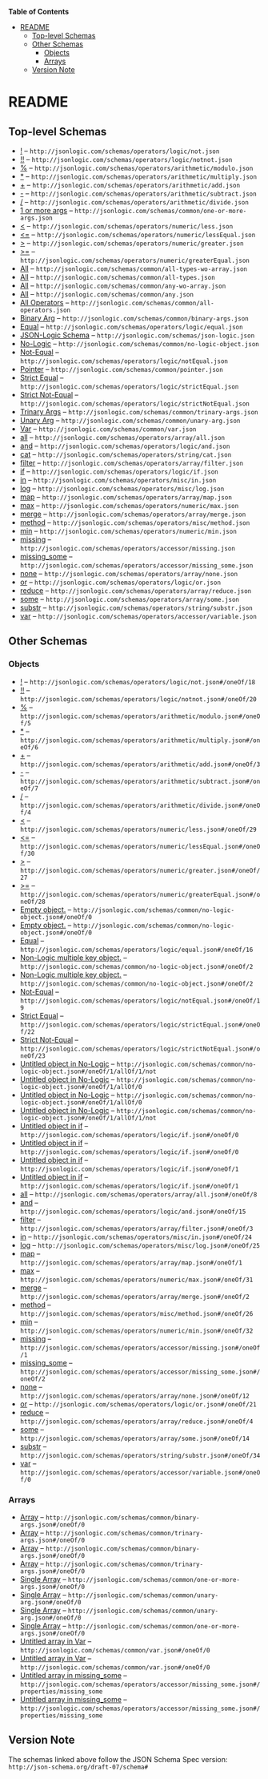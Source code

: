 <!-- START doctoc generated TOC please keep comment here to allow auto update -->
<!-- DON'T EDIT THIS SECTION, INSTEAD RE-RUN doctoc TO UPDATE -->
**Table of Contents**

- [README](#readme)
  - [Top-level Schemas](#top-level-schemas)
  - [Other Schemas](#other-schemas)
    - [Objects](#objects)
    - [Arrays](#arrays)
  - [Version Note](#version-note)

<!-- END doctoc generated TOC please keep comment here to allow auto update -->

# README

## Top-level Schemas

-   [!](./not.md "Logical negation (“not”)") – `http://jsonlogic.com/schemas/operators/logic/not.json`
-   [!!](./notnot.md "Double negation, or “cast to a boolean") – `http://jsonlogic.com/schemas/operators/logic/notnot.json`
-   [%](./modulo.md "Module") – `http://jsonlogic.com/schemas/operators/arithmetic/modulo.json`
-   [\*](./multiply.md "Multiplication") – `http://jsonlogic.com/schemas/operators/arithmetic/multiply.json`
-   [+](./add.md "Addition") – `http://jsonlogic.com/schemas/operators/arithmetic/add.json`
-   [-](./subtract.md "Subtraction") – `http://jsonlogic.com/schemas/operators/arithmetic/subtract.json`
-   [/](./divide.md "Division") – `http://jsonlogic.com/schemas/operators/arithmetic/divide.json`
-   [1 or more args](./one-or-more-args.md "With 1 or more arguments") – `http://jsonlogic.com/schemas/common/one-or-more-args.json`
-   [&lt;](./less.md "Less than") – `http://jsonlogic.com/schemas/operators/numeric/less.json`
-   [&lt;=](./lessequal.md "Less than or equal to") – `http://jsonlogic.com/schemas/operators/numeric/lessEqual.json`
-   [>](./greater.md "Greater than") – `http://jsonlogic.com/schemas/operators/numeric/greater.json`
-   [>=](./greaterequal.md "Greater than or equal to") – `http://jsonlogic.com/schemas/operators/numeric/greaterEqual.json`
-   [All](./all-types-wo-array.md "Any valid JSON data type, except array primitive") – `http://jsonlogic.com/schemas/common/all-types-wo-array.json`
-   [All](./all-types.md "Any valid JSON data type") – `http://jsonlogic.com/schemas/common/all-types.json`
-   [All](./any-wo-array.md "Any valid JSON Logic data source, except array primitive") – `http://jsonlogic.com/schemas/common/any-wo-array.json`
-   [All](./any.md "Any valid JSON Logic data source") – `http://jsonlogic.com/schemas/common/any.json`
-   [All Operators](./all-operators.md "Any valid JSON Logic data source, expect primitive types") – `http://jsonlogic.com/schemas/common/all-operators.json`
-   [Binary Arg](./binary-args.md "Up to two args of valid JSON Logic data source") – `http://jsonlogic.com/schemas/common/binary-args.json`
-   [Equal](./equal.md "Tests equality, with type coercion") – `http://jsonlogic.com/schemas/operators/logic/equal.json`
-   [JSON-Logic Schema](./json-logic.md "Build complex rules, serialize them as JSON, share them between front-end and back-end") – `http://jsonlogic.com/schemas/json-logic.json`
-   [No-Logic](./no-logic-object.md "Any valid JSON object which is not a logic rule") – `http://jsonlogic.com/schemas/common/no-logic-object.json`
-   [Not-Equal](./notequal.md "Tests not-equal, with type coercion") – `http://jsonlogic.com/schemas/operators/logic/notEqual.json`
-   [Pointer](./pointer.md "Schema to access properties of an object or items of an array by index") – `http://jsonlogic.com/schemas/common/pointer.json`
-   [Strict Equal](./strictequal.md "Tests strict equality") – `http://jsonlogic.com/schemas/operators/logic/strictEqual.json`
-   [Strict Not-Equal](./strictnotequal.md "Tests strict not-equal") – `http://jsonlogic.com/schemas/operators/logic/strictNotEqual.json`
-   [Trinary Args](./trinary-args.md "Up to three args of valid JSON Logic data source") – `http://jsonlogic.com/schemas/common/trinary-args.json`
-   [Unary Arg](./unary-arg.md "Only one valid JSON Logic data source") – `http://jsonlogic.com/schemas/common/unary-arg.json`
-   [Var](./var.md "Retrieve data from the provided data object") – `http://jsonlogic.com/schemas/common/var.json`
-   [all](./all.md "These operations take an array, and perform a test on each member of that array") – `http://jsonlogic.com/schemas/operators/array/all.json`
-   [and](./and.md "and can be used for simple boolean tests, with 1 or more arguments") – `http://jsonlogic.com/schemas/operators/logic/and.json`
-   [cat](./cat.md "Concatenate all the supplied arguments") – `http://jsonlogic.com/schemas/operators/string/cat.json`
-   [filter](./filter.md "You can use filter to keep only elements of the array that pass a test") – `http://jsonlogic.com/schemas/operators/array/filter.json`
-   [if](./if.md 'The if statement typically takes 3 arguments: a condition (if), what to do if it’s true (then), and what to do if it’s false (else), like: {"if" :  true, "yes", "no" }') – `http://jsonlogic.com/schemas/operators/logic/if.json`
-   [in](./in.md 'If the second argument is an array, tests that the first argument is a member of the array: {"in":\[ "Ringo", "John", "Paul", "George", "Ringo" ]}') – `http://jsonlogic.com/schemas/operators/misc/in.json`
-   [log](./log.md "Logs the first value to console, then passes it through unmodified") – `http://jsonlogic.com/schemas/operators/misc/log.json`
-   [map](./map.md "You can use map to perform an action on every member of an array") – `http://jsonlogic.com/schemas/operators/array/map.json`
-   [max](./max.md "Return the maximum from a list of values") – `http://jsonlogic.com/schemas/operators/numeric/max.json`
-   [merge](./merge.md "Takes one or more arrays, and merges them into one array") – `http://jsonlogic.com/schemas/operators/array/merge.json`
-   [method](./method.md "If your rule needs to call a method on an object, you can use the built-in method operation") – `http://jsonlogic.com/schemas/operators/misc/method.json`
-   [min](./min.md "Return the minimum from a list of values") – `http://jsonlogic.com/schemas/operators/numeric/min.json`
-   [missing](./missing.md "Takes an array of data keys to search for (same format as var)") – `http://jsonlogic.com/schemas/operators/accessor/missing.json`
-   [missing_some](./missing_some.md "Takes a minimum number of data keys that are required, and an array of keys to search for (same format as var or missing)") – `http://jsonlogic.com/schemas/operators/accessor/missing_some.json`
-   [none](./none.md "These operations take an array, and perform a test on each member of that array") – `http://jsonlogic.com/schemas/operators/array/none.json`
-   [or](./or.md "or can be used for simple boolean tests, with 1 or more arguments") – `http://jsonlogic.com/schemas/operators/logic/or.json`
-   [reduce](./reduce.md "You can use reduce to combine all the elements in an array into a single value, like adding up a list of numbers") – `http://jsonlogic.com/schemas/operators/array/reduce.json`
-   [some](./some.md "These operations take an array, and perform a test on each member of that array") – `http://jsonlogic.com/schemas/operators/array/some.json`
-   [substr](./substr.md "Get a portion of a string") – `http://jsonlogic.com/schemas/operators/string/substr.json`
-   [var](./variable.md "Retrieve data from the provided data object") – `http://jsonlogic.com/schemas/operators/accessor/variable.json`

## Other Schemas

### Objects

-   [!](./all-operators-oneof-.md "Logical negation (“not”)") – `http://jsonlogic.com/schemas/operators/logic/not.json#/oneOf/18`
-   [!!](./all-operators-oneof--1.md "Double negation, or “cast to a boolean") – `http://jsonlogic.com/schemas/operators/logic/notnot.json#/oneOf/20`
-   [%](./all-operators-oneof--2.md "Module") – `http://jsonlogic.com/schemas/operators/arithmetic/modulo.json#/oneOf/5`
-   [\*](./all-operators-oneof--3.md "Multiplication") – `http://jsonlogic.com/schemas/operators/arithmetic/multiply.json#/oneOf/6`
-   [+](./all-operators-oneof--4.md "Addition") – `http://jsonlogic.com/schemas/operators/arithmetic/add.json#/oneOf/3`
-   [-](./all-operators-oneof--.md "Subtraction") – `http://jsonlogic.com/schemas/operators/arithmetic/subtract.json#/oneOf/7`
-   [/](./all-operators-oneof--5.md "Division") – `http://jsonlogic.com/schemas/operators/arithmetic/divide.json#/oneOf/4`
-   [&lt;](./all-operators-oneof--6.md "Less than") – `http://jsonlogic.com/schemas/operators/numeric/less.json#/oneOf/29`
-   [&lt;=](./all-operators-oneof--7.md "Less than or equal to") – `http://jsonlogic.com/schemas/operators/numeric/lessEqual.json#/oneOf/30`
-   [>](./all-operators-oneof--8.md "Greater than") – `http://jsonlogic.com/schemas/operators/numeric/greater.json#/oneOf/27`
-   [>=](./all-operators-oneof--9.md "Greater than or equal to") – `http://jsonlogic.com/schemas/operators/numeric/greaterEqual.json#/oneOf/28`
-   [Empty object.](./no-logic-object-oneof-empty-object.md) – `http://jsonlogic.com/schemas/common/no-logic-object.json#/oneOf/0`
-   [Empty object.](./no-logic-object-oneof-empty-object.md) – `http://jsonlogic.com/schemas/common/no-logic-object.json#/oneOf/0`
-   [Equal](./all-operators-oneof-equal.md "Tests equality, with type coercion") – `http://jsonlogic.com/schemas/operators/logic/equal.json#/oneOf/16`
-   [Non-Logic multiple key object.](./no-logic-object-oneof-non-logic-multiple-key-object.md) – `http://jsonlogic.com/schemas/common/no-logic-object.json#/oneOf/2`
-   [Non-Logic multiple key object.](./no-logic-object-oneof-non-logic-multiple-key-object.md) – `http://jsonlogic.com/schemas/common/no-logic-object.json#/oneOf/2`
-   [Not-Equal](./all-operators-oneof-not-equal.md "Tests not-equal, with type coercion") – `http://jsonlogic.com/schemas/operators/logic/notEqual.json#/oneOf/19`
-   [Strict Equal](./all-operators-oneof-strict-equal.md "Tests strict equality") – `http://jsonlogic.com/schemas/operators/logic/strictEqual.json#/oneOf/22`
-   [Strict Not-Equal](./all-operators-oneof-strict-not-equal.md "Tests strict not-equal") – `http://jsonlogic.com/schemas/operators/logic/strictNotEqual.json#/oneOf/23`
-   [Untitled object in No-Logic](./no-logic-object-oneof-non-logic-single-key-object-allof-1-not.md) – `http://jsonlogic.com/schemas/common/no-logic-object.json#/oneOf/1/allOf/1/not`
-   [Untitled object in No-Logic](./no-logic-object-oneof-non-logic-single-key-object-allof-0.md) – `http://jsonlogic.com/schemas/common/no-logic-object.json#/oneOf/1/allOf/0`
-   [Untitled object in No-Logic](./no-logic-object-oneof-non-logic-single-key-object-allof-0.md) – `http://jsonlogic.com/schemas/common/no-logic-object.json#/oneOf/1/allOf/0`
-   [Untitled object in No-Logic](./no-logic-object-oneof-non-logic-single-key-object-allof-1-not.md) – `http://jsonlogic.com/schemas/common/no-logic-object.json#/oneOf/1/allOf/1/not`
-   [Untitled object in if](./if-oneof-0.md) – `http://jsonlogic.com/schemas/operators/logic/if.json#/oneOf/0`
-   [Untitled object in if](./if-oneof-0.md) – `http://jsonlogic.com/schemas/operators/logic/if.json#/oneOf/0`
-   [Untitled object in if](./if-oneof-1.md) – `http://jsonlogic.com/schemas/operators/logic/if.json#/oneOf/1`
-   [Untitled object in if](./if-oneof-1.md) – `http://jsonlogic.com/schemas/operators/logic/if.json#/oneOf/1`
-   [all](./all-operators-oneof-all.md "These operations take an array, and perform a test on each member of that array") – `http://jsonlogic.com/schemas/operators/array/all.json#/oneOf/8`
-   [and](./all-operators-oneof-and.md "and can be used for simple boolean tests, with 1 or more arguments") – `http://jsonlogic.com/schemas/operators/logic/and.json#/oneOf/15`
-   [filter](./var-oneof-filter.md "You can use filter to keep only elements of the array that pass a test") – `http://jsonlogic.com/schemas/operators/array/filter.json#/oneOf/3`
-   [in](./all-operators-oneof-in.md 'If the second argument is an array, tests that the first argument is a member of the array: {"in":\[ "Ringo", "John", "Paul", "George", "Ringo" ]}') – `http://jsonlogic.com/schemas/operators/misc/in.json#/oneOf/24`
-   [log](./all-operators-oneof-log.md "Logs the first value to console, then passes it through unmodified") – `http://jsonlogic.com/schemas/operators/misc/log.json#/oneOf/25`
-   [map](./var-oneof-map.md "You can use map to perform an action on every member of an array") – `http://jsonlogic.com/schemas/operators/array/map.json#/oneOf/1`
-   [max](./all-operators-oneof-max.md "Return the maximum from a list of values") – `http://jsonlogic.com/schemas/operators/numeric/max.json#/oneOf/31`
-   [merge](./var-oneof-merge.md "Takes one or more arrays, and merges them into one array") – `http://jsonlogic.com/schemas/operators/array/merge.json#/oneOf/2`
-   [method](./all-operators-oneof-method.md "If your rule needs to call a method on an object, you can use the built-in method operation") – `http://jsonlogic.com/schemas/operators/misc/method.json#/oneOf/26`
-   [min](./all-operators-oneof-min.md "Return the minimum from a list of values") – `http://jsonlogic.com/schemas/operators/numeric/min.json#/oneOf/32`
-   [missing](./all-operators-oneof-missing.md "Takes an array of data keys to search for (same format as var)") – `http://jsonlogic.com/schemas/operators/accessor/missing.json#/oneOf/1`
-   [missing_some](./all-operators-oneof-missing_some.md "Takes a minimum number of data keys that are required, and an array of keys to search for (same format as var or missing)") – `http://jsonlogic.com/schemas/operators/accessor/missing_some.json#/oneOf/2`
-   [none](./all-operators-oneof-none.md "These operations take an array, and perform a test on each member of that array") – `http://jsonlogic.com/schemas/operators/array/none.json#/oneOf/12`
-   [or](./all-operators-oneof-or.md "or can be used for simple boolean tests, with 1 or more arguments") – `http://jsonlogic.com/schemas/operators/logic/or.json#/oneOf/21`
-   [reduce](./var-oneof-reduce.md "You can use reduce to combine all the elements in an array into a single value, like adding up a list of numbers") – `http://jsonlogic.com/schemas/operators/array/reduce.json#/oneOf/4`
-   [some](./all-operators-oneof-some.md "These operations take an array, and perform a test on each member of that array") – `http://jsonlogic.com/schemas/operators/array/some.json#/oneOf/14`
-   [substr](./all-operators-oneof-substr.md "Get a portion of a string") – `http://jsonlogic.com/schemas/operators/string/substr.json#/oneOf/34`
-   [var](./all-operators-oneof-var.md "Retrieve data from the provided data object") – `http://jsonlogic.com/schemas/operators/accessor/variable.json#/oneOf/0`

### Arrays

-   [Array](./binary-args-oneof-array.md "An array with one or two elements") – `http://jsonlogic.com/schemas/common/binary-args.json#/oneOf/0`
-   [Array](./trinary-args-oneof-array.md "An array with one or three elements") – `http://jsonlogic.com/schemas/common/trinary-args.json#/oneOf/0`
-   [Array](./binary-args-oneof-array.md "An array with one or two elements") – `http://jsonlogic.com/schemas/common/binary-args.json#/oneOf/0`
-   [Array](./trinary-args-oneof-array.md "An array with one or three elements") – `http://jsonlogic.com/schemas/common/trinary-args.json#/oneOf/0`
-   [Single Array](./one-or-more-args-oneof-single-array.md "An array with 1 or more elements") – `http://jsonlogic.com/schemas/common/one-or-more-args.json#/oneOf/0`
-   [Single Array](./unary-arg-oneof-single-array.md "An array with just one element") – `http://jsonlogic.com/schemas/common/unary-arg.json#/oneOf/0`
-   [Single Array](./unary-arg-oneof-single-array.md "An array with just one element") – `http://jsonlogic.com/schemas/common/unary-arg.json#/oneOf/0`
-   [Single Array](./one-or-more-args-oneof-single-array.md "An array with 1 or more elements") – `http://jsonlogic.com/schemas/common/one-or-more-args.json#/oneOf/0`
-   [Untitled array in Var](./var-oneof-0.md) – `http://jsonlogic.com/schemas/common/var.json#/oneOf/0`
-   [Untitled array in Var](./var-oneof-0.md) – `http://jsonlogic.com/schemas/common/var.json#/oneOf/0`
-   [Untitled array in missing_some](./missing_some-properties-missing_some.md) – `http://jsonlogic.com/schemas/operators/accessor/missing_some.json#/properties/missing_some`
-   [Untitled array in missing_some](./missing_some-properties-missing_some.md) – `http://jsonlogic.com/schemas/operators/accessor/missing_some.json#/properties/missing_some`

## Version Note

The schemas linked above follow the JSON Schema Spec version: `http://json-schema.org/draft-07/schema#`
